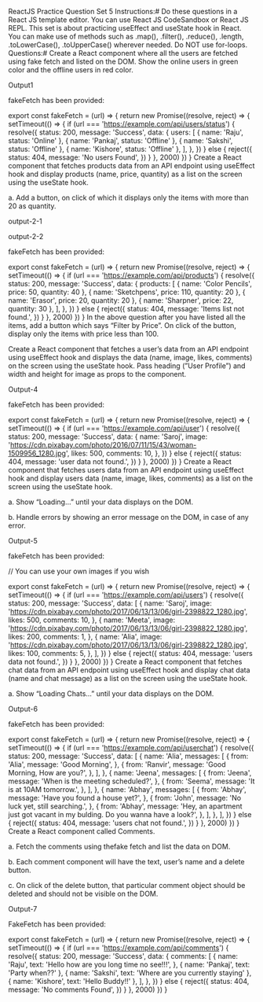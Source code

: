 ReactJS Practice Question Set 5
Instructions:#
Do these questions in a React JS template editor. You can use React JS CodeSandbox or React JS REPL.
This set is about practicing useEffect and useState hook in React.
You can make use of methods such as .map(), .filter(), .reduce(), .length, .toLowerCase(), .toUpperCase() wherever needed.
Do NOT use for-loops.
Questions:#
Create a React component where all the users are fetched using fake fetch and listed on the DOM. Show the online users in green color and the offline users in red color.

Output1

fakeFetch has been provided:

export const fakeFetch = (url) => {
  return new Promise((resolve, reject) => {
    setTimeout(() => {
      if (url === 'https://example.com/api/users/status') {
        resolve({
          status: 200,
          message: 'Success',
          data: {
            users: [
              { name: 'Raju', status: 'Online' },
              { name: 'Pankaj', status: 'Offline' },
              { name: 'Sakshi', status: 'Offline' },
              { name: 'Kishore', status: 'Offline' },
            ],
          },
        })
      } else {
        reject({
          status: 404,
          message: 'No users Found',
        })
      }
    }, 2000)
  })
}
Create a React component that fetches products data from an API endpoint using useEffect hook and display products (name, price, quantity) as a list on the screen using the useState hook.

a. Add a button, on click of which it displays only the items with more than 20 as quantity.

output-2-1

output-2-2

fakeFetch has been provided:

export const fakeFetch = (url) => {
  return new Promise((resolve, reject) => {
    setTimeout(() => {
      if (url === 'https://example.com/api/products') {
        resolve({
          status: 200,
          message: 'Success',
          data: {
            products: [
              { name: 'Color Pencils', price: 50, quantity: 40 },
              { name: 'Sketchpens', price: 110, quantity: 20 },
              { name: 'Erasor', price: 20, quantity: 20 },
              { name: 'Sharpner', price: 22, quantity: 30 },
            ],
          },
        })
      } else {
        reject({
          status: 404,
          message: 'Items list not found.',
        })
      }
    }, 2000)
  })
}
In the above question after you have listed all the items, add a button which says “Filter by Price”. On click of the button, display only the items with price less than 100.

Create a React component that fetches a user’s data from an API endpoint using useEffect hook and displays the data (name, image, likes, comments) on the screen using the useState hook. Pass heading (”User Profile”) and width and height for image as props to the component.

Output-4

fakeFetch has been provided:

export const fakeFetch = (url) => {
  return new Promise((resolve, reject) => {
    setTimeout(() => {
      if (url === 'https://example.com/api/user') {
        resolve({
          status: 200,
          message: 'Success',
          data: {
            name: 'Saroj',
            image:
              'https://cdn.pixabay.com/photo/2016/07/11/15/43/woman-1509956_1280.jpg',
            likes: 500,
            comments: 10,
          },
        })
      } else {
        reject({
          status: 404,
          message: 'user data not found.',
        })
      }
    }, 2000)
  })
}
Create a React component that fetches users data from an API endpoint using useEffect hook and display users data (name, image, likes, comments) as a list on the screen using the useState hook.

a. Show “Loading…” until your data displays on the DOM.

b. Handle errors by showing an error message on the DOM, in case of any error.

Output-5

fakeFetch has been provided:

// You can use your own images if you wish

export const fakeFetch = (url) => {
  return new Promise((resolve, reject) => {
    setTimeout(() => {
      if (url === 'https://example.com/api/users') {
        resolve({
          status: 200,
          message: 'Success',
          data: [
            {
              name: 'Saroj',
              image:
                'https://cdn.pixabay.com/photo/2017/06/13/13/06/girl-2398822_1280.jpg',
              likes: 500,
              comments: 10,
            },
            {
              name: 'Meeta',
              image:
                'https://cdn.pixabay.com/photo/2017/06/13/13/06/girl-2398822_1280.jpg',
              likes: 200,
              comments: 1,
            },
            {
              name: 'Alia',
              image:
                'https://cdn.pixabay.com/photo/2017/06/13/13/06/girl-2398822_1280.jpg',
              likes: 100,
              comments: 5,
            },
          ],
        })
      } else {
        reject({
          status: 404,
          message: 'users data not found.',
        })
      }
    }, 2000)
  })
}
Create a React component that fetches chat data from an API endpoint using useEffect hook and display chat data (name and chat message) as a list on the screen using the useState hook.

a. Show “Loading Chats…” until your data displays on the DOM.

Output-6

fakeFetch has been provided:

export const fakeFetch = (url) => {
  return new Promise((resolve, reject) => {
    setTimeout(() => {
      if (url === 'https://example.com/api/userchat') {
        resolve({
          status: 200,
          message: 'Success',
          data: [
            {
              name: 'Alia',
              messages: [
                {
                  from: 'Alia',
                  message: 'Good Morning',
                },
                {
                  from: 'Ranvir',
                  message: 'Good Morning, How are you?',
                },
              ],
            },
            {
              name: 'Jeena',
              messages: [
                {
                  from: 'Jeena',
                  message: 'When is the meeting scheduled?',
                },
                {
                  from: 'Seema',
                  message: 'It is at 10AM tomorrow.',
                },
              ],
            },
            {
              name: 'Abhay',
              messages: [
                {
                  from: 'Abhay',
                  message: 'Have you found a house yet?',
                },
                {
                  from: 'John',
                  message: 'No luck yet, still searching.',
                },
                {
                  from: 'Abhay',
                  message:
                    'Hey, an apartment just got vacant in my bulding. Do you wanna have a look?',
                },
              ],
            },
          ],
        })
      } else {
        reject({
          status: 404,
          message: 'users chat not found.',
        })
      }
    }, 2000)
  })
}
Create a React component called Comments.

a. Fetch the comments using thefake fetch and list the data on DOM.

b. Each comment component will have the text, user’s name and a delete button.

c. On click of the delete button, that particular comment object should be deleted and should not be visible on the DOM.

Output-7

FakeFetch has been provided:

export const fakeFetch = (url) => {
  return new Promise((resolve, reject) => {
    setTimeout(() => {
      if (url === 'https://example.com/api/comments') {
        resolve({
          status: 200,
          message: 'Success',
          data: {
            comments: [
              {
                name: 'Raju',
                text: 'Hello how are you long time no see!!!',
              },
              { name: 'Pankaj', text: 'Party when??' },
              { name: 'Sakshi', text: 'Where are you currently staying' },
              { name: 'Kishore', text: 'Hello Buddy!!' },
            ],
          },
        })
      } else {
        reject({
          status: 404,
          message: 'No comments Found',
        })
      }
    }, 2000)
  })
}
